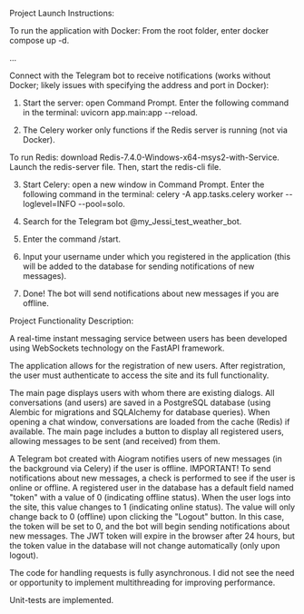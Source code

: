Project Launch Instructions:

To run the application with Docker: From the root folder, enter docker compose up -d.

...

Connect with the Telegram bot to receive notifications (works without Docker; likely issues with specifying the address and port in Docker):

1. Start the server: open Command Prompt. Enter the following command in the terminal: uvicorn app.main:app --reload.

2. The Celery worker only functions if the Redis server is running (not via Docker).

To run Redis: download Redis-7.4.0-Windows-x64-msys2-with-Service. Launch the redis-server file. Then, start the redis-cli file.

3. Start Celery: open a new window in Command Prompt.
Enter the following command in the terminal: celery -A app.tasks.celery worker --loglevel=INFO --pool=solo.

4. Search for the Telegram bot @my_Jessi_test_weather_bot.

5. Enter the command /start.

6. Input your username under which you registered in the application (this will be added to the database for sending notifications of new messages).

7. Done! The bot will send notifications about new messages if you are offline.

Project Functionality Description:

A real-time instant messaging service between users has been developed using WebSockets technology on the FastAPI framework.

The application allows for the registration of new users. After registration, the user must authenticate to access the site and its full functionality.

The main page displays users with whom there are existing dialogs. All conversations (and users) are saved in a PostgreSQL database (using Alembic for migrations and SQLAlchemy for database queries). When opening a chat window, conversations are loaded from the cache (Redis) if available. The main page includes a button to display all registered users, allowing messages to be sent (and received) from them.

A Telegram bot created with Aiogram notifies users of new messages (in the background via Celery) if the user is offline. IMPORTANT! To send notifications about new messages, a check is performed to see if the user is online or offline. A registered user in the database has a default field named "token" with a value of 0 (indicating offline status). When the user logs into the site, this value changes to 1 (indicating online status). The value will only change back to 0 (offline) upon clicking the "Logout" button. In this case, the token will be set to 0, and the bot will begin sending notifications about new messages. The JWT token will expire in the browser after 24 hours, but the token value in the database will not change automatically (only upon logout).

The code for handling requests is fully asynchronous. I did not see the need or opportunity to implement multithreading for improving performance.

Unit-tests are implemented.
